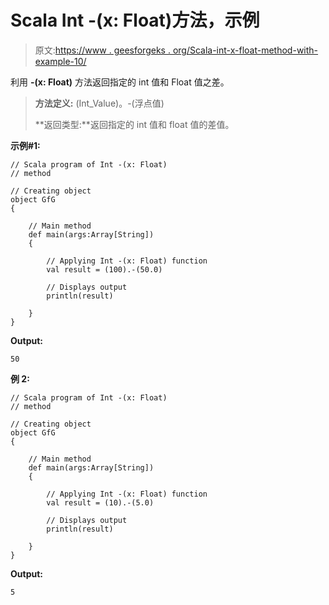 # Scala Int -(x: Float)方法，示例

> 原文:[https://www . geesforgeks . org/Scala-int-x-float-method-with-example-10/](https://www.geeksforgeeks.org/scala-int-x-float-method-with-example-10/)

利用 **-(x: Float)** 方法返回指定的 int 值和 Float 值之差。

> **方法定义:** (Int_Value)。-(浮点值)
> 
> **返回类型:**返回指定的 int 值和 float 值的差值。

**示例#1:**

```
// Scala program of Int -(x: Float)
// method

// Creating object
object GfG
{ 

    // Main method
    def main(args:Array[String])
    {

        // Applying Int -(x: Float) function
        val result = (100).-(50.0)

        // Displays output
        println(result)

    }
} 
```

**Output:**

```
50

```

**例 2:**

```
// Scala program of Int -(x: Float)
// method

// Creating object
object GfG
{ 

    // Main method
    def main(args:Array[String])
    {

        // Applying Int -(x: Float) function
        val result = (10).-(5.0)

        // Displays output
        println(result)

    }
} 
```

**Output:**

```
5

```